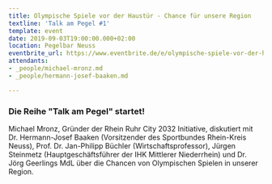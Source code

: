```yaml
---
title: Olympische Spiele vor der Haustür - Chance für unsere Region
textline: 'Talk am Pegel #1'
template: event
date: 2019-09-03T19:00:00.000+02:00
location: Pegelbar Neuss
eventbrite_url: https://www.eventbrite.de/e/olympische-spiele-vor-der-haustur-chance-fur-unsere-region-tickets-68262612311
attendants:
- _people/michael-mronz.md
- _people/hermann-josef-baaken.md

---
```

### Die Reihe "Talk am Pegel" startet! 

Michael Mronz, Gründer der Rhein Ruhr City 2032 Initiative, diskutiert mit Dr. Hermann-Josef Baaken (Vorsitzender des Sportbundes Rhein-Kreis Neuss), Prof. Dr. Jan-Philipp Büchler (Wirtschaftsprofessor), Jürgen Steinmetz (Hauptgeschäftsführer der IHK Mittlerer Niederrhein) und Dr. Jörg Geerlings MdL über die Chancen von Olympischen Spielen in unserer Region.